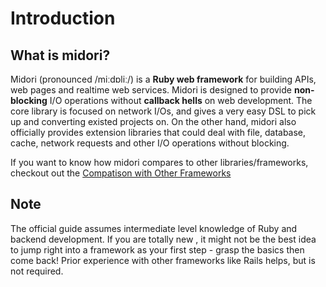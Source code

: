 # Introduction

## What is midori?

Midori (pronounced /miːdɒliː/) is a **Ruby web framework** for building APIs, web pages and realtime web services. Midori is designed to provide **non-blocking** I/O operations without **callback hells** on web development. The core library is focused on network I/Os, and gives a very easy DSL to pick up and converting existed projects on. On the other hand, midori also officially provides extension libraries that could deal with file, database, cache, network requests and other I/O operations without blocking.

If you want to know how midori compares to other libraries/frameworks, checkout out the [Compatison with Other Frameworks](meta/comparison_with_other_frameworks.md)

## Note

The official guide assumes intermediate level knowledge of Ruby and backend development. If you are totally new , it might not be the best idea to jump right into a framework as your first step - grasp the basics then come back! Prior experience with other frameworks like Rails helps, but is not required.
